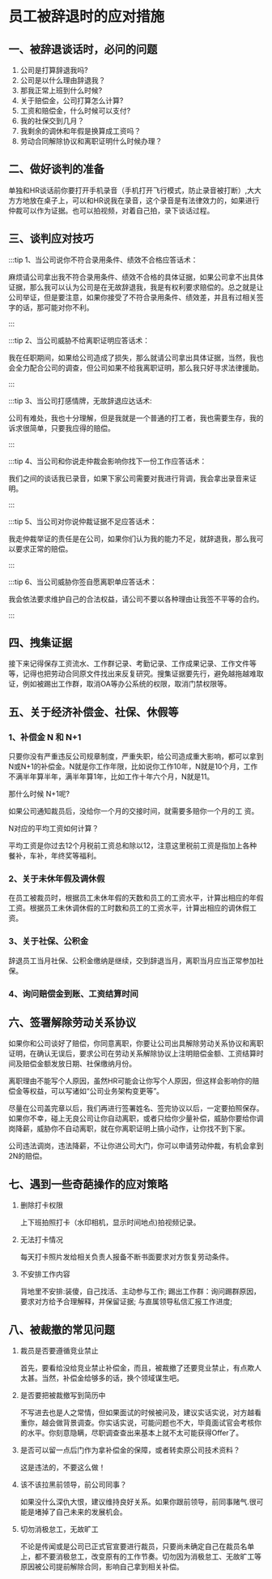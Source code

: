 # 员工被辞退时的应对措施

## 一、被辞退谈话时，必问的问题
1. 公司是打算辞退我吗?
2. 公司是以什么理由辞退我？
3. 那我正常上班到什么时候?
4. 关于赔偿金，公司打算怎么计算?
5. 工资和赔偿金，什么时候可以支付?
6. 我的社保交到几月？
7. 我剩余的调休和年假是换算成工资吗？
8. 劳动合同解除协议和离职证明什么时候办理？

## 二、做好谈判的准备
单独和HR谈话前你要打开手机录音（手机打开飞行模式，防止录音被打断）,大大方方地放在桌子上，可以和HR说我在录音，这个录音是有法律效力的，如果进行仲裁可以作为证据。也可以拍视频，对着自己拍，录下谈话过程。

## 三、谈判应对技巧
:::tip 1、当公司说你不符合录用条件、绩效不合格应答话术：

麻烦请公司拿出我不符合录用条件、绩效不合格的具体证据，如果公司拿不出具体证据，那么我可以认为公司是在无故辞退我，我是有权利要求赔偿的。总之就是让公司举证，但是要注意，如果你接受了不符合录用条件、绩效差，并且有过相关签字的话，那可能对你不利。

:::

:::tip 2、当公司威胁不给离职证明应答话术：

我在任职期间，如果给公司造成了损失，那么就请公司拿出具体证据，当然，我也会全力配合公司的调查，但公司如果不给我离职证明，那么我只好寻求法律援助。

:::

:::tip 3、当公司打感情牌，无故辞退应达话术:

公司有难处，我也十分理解，但是我就是一个普通的打工者，我也需要生存，我的诉求很简单，只要我应得的赔偿。

:::

:::tip 4、当公司和你说走仲裁会影响你找下一份工作应答话术：

我们之间的谈话我已录音，如果下家公司需要对我进行背调，我会拿出录音来证明。

:::

:::tip 5、当公司对你说仲裁证据不足应答话术：

我走仲裁举证的责任是在公司，如果你们认为我的能力不足，就辞退我，那么我可以要求正常的赔偿。

::: 

:::tip 6、当公司威胁你签自愿离职单应答话术：

我会依法要求维护自己的合法权益，请公司不要以各种理由让我签不平等的合约。

:::

## 四、拽集证据
接下来记得保存工资流水、工作群记录、考勤记录、工作成果记录、工作文件等等，记得也把劳动合同原文件找出来反复研究。搜集证据要先行，避免越拖越难取证，例如被踢出工作群，取消OA等办公系统的权限，取消门禁权限等。

## 五、关于经济补偿金、社保、休假等

### 1、补偿金 N 和 N+1
只要你没有严重违反公司规章制度，严重失职，给公司造成重大影响，都可以拿到N或N+1的补偿金。N就是你工作年限，比如说你工作10年，N就是10个月，工作不满半年算半年，满半年算1年，比如工作十年六个月，N就是11。

那什么时候 N+1呢?

如果公司通知裁员后，没给你一个月的交接时间，就需要多赔你一个月的工
资。

N对应的平均工资如何计算？

平均工资是你过去12个月税前工资总和除以12，注意这里税前工资是指加上各种餐补，车补，年终奖等福利。

### 2、关于未休年假及调休假

在员工被裁员时，根据员工未休年假的天数和员工的工资水平，计算出相应的年假工资。根据员工未休调休假的工时数和员工的工资水平，计算出相应的调休假工资。

### 3、关于社保、公积金

辞退员工当月社保、公积金缴纳是继续，交到辞退当月，离职当月应当正常参加社保。

### 4、询问赔偿金到账、工资结算时间

## 六、签署解除劳动关系协议
如果你和公司谈好了赔偿，你同意离职，你要让公司出具解除劳动关系协议和离职证明，在确认无误后，要求公司在劳动关系解除协议上注明赔偿金额、工资结算时间及赔偿金额发放日期、社保缴纳月份。

离职理由不能写个人原因，虽然HR可能会让你写个人原因，但这样会影响你的赔偿金等权益，可以写诸如“公司业务架构变更等”。

尽量在公司盖完章以后，我们再进行签署姓名、签完协议以后，一定要拍照保存。
如果你不幸，碰上无良公司让你自动离职，或者只给你少量补偿，威胁你要给你调岗降薪，威胁你不自动离职，就在你离职证明上搞小动作，让你找不到下家。

公司违法调岗，违法降薪，不让你进公司大门，你可以申请劳动仲裁，有机会拿到2N的赔偿。

## 七、遇到一些奇葩操作的应对策略

1. 删除打卡权限

   上下班拍照打卡（水印相机，显示时间地点)拍视频记录。

2. 无法打卡情况

   每天打卡照片发给相关负责人报备不断书面要求对方恢复劳动条件。

3. 不安排工作内容

   背地里不安排:装傻，自己找活、主动参与工作;
   踢出工作群：询问踢群原因，要求对方给予合理解释，并保留证据;
   与直属领导私信汇报工作进度;

## 八、被裁撤的常见问题

1. 裁员是否要遵循竞业禁止

   首先，要看给没给竞业禁止补偿金，而且，被裁撤了还要竞业禁止，有点欺人太甚。当然，补偿金给够多的话，换个领域谋生吧。

2. 是否要把被裁撤写到简历中

   不写进去也是人之常情，但如果面试的时候被问及，建议实话实说，对方越看重你，越会做背景调查。你实话实说，可能问题也不大，毕竟面试官会考核你的水平。你刻意隐瞒，尽职调查查出来基本上就不太可能获得Offer了。

3. 是否可以留一点后门作为拿补偿金的保障，或者转卖原公司技术资料？

   这是违法的，不要这么做！

4. 该不该拉黑前领导，前公司同事？

   如果没什么深仇大恨，建议维持良好关系。如果你跟前领导，前同事赌气.很可能是堵掉了自己未来的发展机会。

5. 切勿消极怠工，无故旷工

   不论是传闻或是公司已正式官宣要进行裁员，只要尚未确定自己在裁员名单上，都不要消极怠工，改变原有的工作节奏。切勿因为消极怠工、无故旷工等原因被公司提前解除合同，影响自己拿到相关补偿。